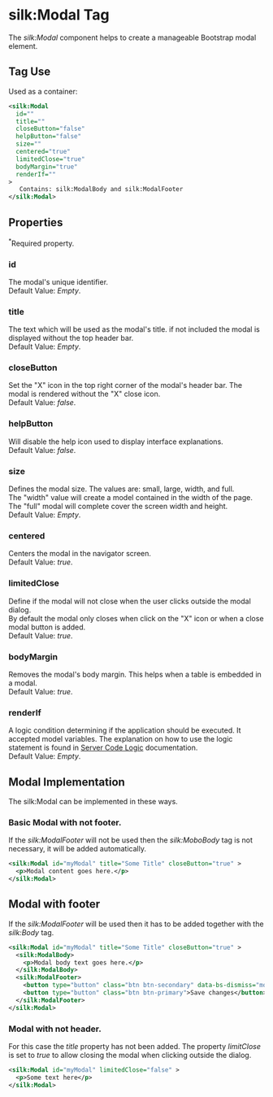 # silk:Modal Tag
The *silk:Modal* component helps to create a manageable Bootstrap modal element.

## Tag Use
Used as a container:
```xml
<silk:Modal
  id=""
  title=""
  closeButton="false"
  helpButton="false"
  size=""
  centered="true"
  limitedClose="true"
  bodyMargin="true"
  renderIf=""
>
   Contains: silk:ModalBody and silk:ModalFooter
</silk:Modal>
```

## Properties 
<sup>*</sup>Required property.
### id
The modal's unique identifier.<br>Default Value: *Empty*.
### title
The text which will be used as the modal's title. if not included the modal is displayed without the top header bar.<br>Default Value: *Empty*.
### closeButton
Set the "X" icon in the top right corner of the modal's header bar. The modal is rendered without the "X" close icon.<br>Default Value: *false*.
### helpButton
Will disable the help icon used to display interface explanations.<br>Default Value: *false*.
### size
Defines the modal size. The values are: small, large, width, and full.<br>The "width" value will create a model contained in the width of the page.<br>The "full" modal will complete cover the screen width and height.<br>Default Value: *Empty*.
### centered
Centers the modal in the navigator screen.<br>Default Value: *true*.
### limitedClose
Define if the modal will not close when the user clicks outside the modal dialog.<br>By default the modal only closes when click on the "X" icon or when a close modal button is added.<br>Default Value: *true*.
### bodyMargin
Removes the modal's body margin. This helps when a table is embedded in a modal.<br>Default Value: *true*.
### renderIf
A logic condition determining if the application should be executed. It accepted model variables. The explanation on how to use the logic statement is found in <a href="how_to/server_code_logic.md">Server Code Logic</a> documentation.<br>Default Value: *Empty*.
## Modal Implementation
The silk:Modal can be implemented in these ways.

### Basic Modal with not footer.

If the *silk:ModalFooter* will not be used then the *silk:MoboBody* tag is not necessary, it will be added automatically.

```xml
<silk:Modal id="myModal" title="Some Title" closeButton="true" >
  <p>Modal content goes here.</p> 
</silk:Modal>
```
## Modal with footer

If the *silk:ModalFooter* will be used then it has to be added together with the *silk:Body* tag.

```xml
<silk:Modal id="myModal" title="Some Title" closeButton="true" >
  <silk:ModalBody>
    <p>Modal body text goes here.</p> 
  </silk:ModalBody>
  <silk:ModalFooter>
    <button type="button" class="btn btn-secondary" data-bs-dismiss="modal">Close</button>
    <button type="button" class="btn btn-primary">Save changes</button>
  </silk:ModalFooter>
</silk:Modal>
```

### Modal with not header.

For this case the *title* property has not been added. The property *limitClose* is set to *true* to allow closing the modal when clicking outside the dialog.

```xml
<silk:Modal id="myModal" limitedClose="false" >
  <p>Some text here</p>
</silk:Modal>
